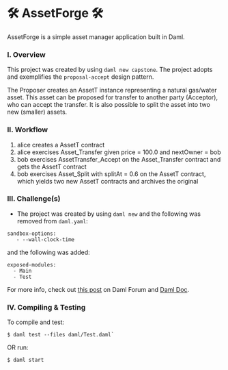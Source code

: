 # 🛠️ AssetForge 🛠️ 
AssetForge is a simple asset manager application built in Daml.

### I. Overview 
This project was created by using `daml new capstone`. The project adopts and exemplifies the `proposal-accept` design pattern. 

The Proposer creates an AssetT instance representing a natural gas/water asset.
This asset can be proposed for transfer to another party (Acceptor), who can accept the transfer.
It is also possible to split the asset into two new (smaller) assets.

### II. Workflow
1. alice creates a AssetT contract     
2. alice exercises Asset_Transfer given price = 100.0 and nextOwner = bob
3. bob exercises AssetTransfer_Accept on the Asset_Transfer contract and gets the AssetT contract
4. bob exercises Asset_Split with splitAt = 0.6 on the AssetT contract, which yields two new AssetT contracts and archives the original

### III. Challenge(s)
* The project was created by using `daml new` and the following was removed from `daml.yaml`:
```
sandbox-options:
   - --wall-clock-time
```
and the following was added:
```
exposed-modules:
  - Main
  - Test
```
For more info, check out [this post](https://discuss.daml.com/t/sandbox-options-wall-clock-time/5692/16?u=cathy_jung) on Daml Forum and [Daml Doc](https://docs.daml.com/tools/navigator/index.html?&_ga=2.48248804.337210607.1673989679-241632404.1672853064&_gac=1.17025355.1673455980.CjwKCAiA2fmdBhBpEiwA4CcHzfI2w1_D95zAr3_d6QTypOMXGTpUxtS06c55inucNwZvUZn4AebsJxoCZEgQAvD_BwE&_gl=1*elem6v*_ga*MjQxNjMyNDA0LjE2NzI4NTMwNjQ.*_ga_GVK9ZHZSMR*MTY3Mzk5NDQzOS4zMS4xLjE2NzM5OTQ3MDcuMC4wLjA.#logging-in-as-a-party).

### IV. Compiling & Testing
To compile and test:
```shell
$ daml test --files daml/Test.daml` 
```

OR run:

```shell
$ daml start
```

